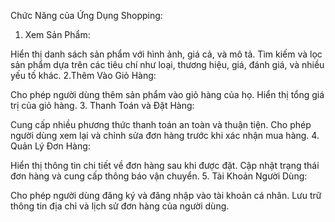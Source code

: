 Chức Năng của Ứng Dụng Shopping:

1. Xem Sản Phẩm:

Hiển thị danh sách sản phẩm với hình ảnh, giá cả, và mô tả.
Tìm kiếm và lọc sản phẩm dựa trên các tiêu chí như loại, thương hiệu, giá, đánh giá, và nhiều yếu tố khác.
2.Thêm Vào Giỏ Hàng:

Cho phép người dùng thêm sản phẩm vào giỏ hàng của họ.
Hiển thị tổng giá trị của giỏ hàng.
3.  Thanh Toán và Đặt Hàng:

Cung cấp nhiều phương thức thanh toán an toàn và thuận tiện.
Cho phép người dùng xem lại và chỉnh sửa đơn hàng trước khi xác nhận mua hàng.
4. Quản Lý Đơn Hàng:

Hiển thị thông tin chi tiết về đơn hàng sau khi được đặt.
Cập nhật trạng thái đơn hàng và cung cấp thông báo vận chuyển.
5. Tài Khoản Người Dùng:

Cho phép người dùng đăng ký và đăng nhập vào tài khoản cá nhân.
Lưu trữ thông tin địa chỉ và lịch sử đơn hàng của người dùng.
